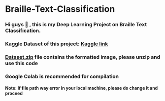 # Braille-Text-Classification

### Hi guys :slightly_smiling_face: , this is my Deep Learning Project on Braille Text Classification.

### Kaggle Dataset of this project: [Kaggle link](https://www.kaggle.com/datasets/shanks0465/braille-character-dataset)
### [Dataset.zip](Braille-Text-Classification/Dataset.zip) file contains the formatted image, please unzip and use this code
### Google Colab is recommended for compilation
#### Note: If file path way error in your local machine, please do change it and proceed
